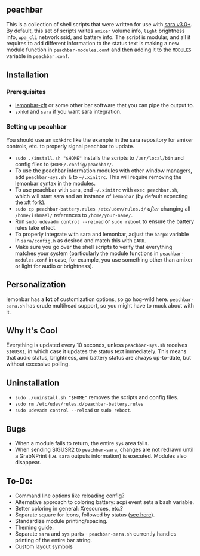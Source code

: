 peachbar
-----
This is a collection of shell scripts that were written for use with [sara v3.0+](https://github.com/gitluin/sara). By default, this set of scripts writes `amixer` volume info, `light` brightness info, `wpa_cli` network ssid, and battery info. The script is modular, and all it requires to add different information to the status text is making a new module function in `peachbar-modules.conf` and then adding it to the `MODULES` variable in `peachbar.conf`.

## Installation
### Prerequisites
* [lemonbar-xft](https://github.com/krypt-n/bar) or some other bar software that you can pipe the output to.
* `sxhkd` and `sara` if you want sara integration.

### Setting up peachbar
You should use an `sxhkdrc` like the example in the sara repository for amixer controls, etc. to properly signal peachbar to update.
* `sudo ./install.sh "$HOME"` installs the scripts to `/usr/local/bin` and config files to `$HOME/.config/peachbar/`.
* To use the peachbar information modules with other window managers, add `peachbar-sys.sh &` to `~/.xinitrc`. This will require removing the lemonbar syntax in the modules.
* To use peachbar with sara, end `~/.xinitrc` with `exec peachbar.sh`, which will start sara and an instance of `lemonbar` (by default expecting the xft fork).
* `sudo cp peachbar-battery.rules /etc/udev/rules.d/` *after* changing all `/home/ishmael/` references to `/home/your-name/`.
* Run `sudo udevadm control --reload` or `sudo reboot` to ensure the battery rules take effect. 
* To properly integrate with sara and lemonbar, adjust the `barpx` variable in `sara/config.h` as desired and match this with `BARH`.
* Make sure you go over the shell scripts to verify that everything matches your system (particularly the module functions in `peachbar-modules.conf` in case, for example, you use something other than amixer or light for audio or brightness).

## Personalization
lemonbar has a **lot** of customization options, so go hog-wild here. `peachbar-sara.sh` has crude multihead support, so you might have to muck about with it. 

## Why It's Cool
Everything is updated every 10 seconds, unless `peachbar-sys.sh` receives `SIGUSR1`, in which case it updates the status text immediately. This means that audio status, brightness, and battery status are always up-to-date, but without excessive polling.

## Uninstallation
* `sudo ./uninstall.sh "$HOME"` removes the scripts and config files.
* `sudo rm /etc/udev/rules.d/peachbar-battery.rules`
* `sudo udevadm control --reload` or `sudo reboot`.

## Bugs
* When a module fails to return, the entire `sys` area fails.
* When sending SIGUSR2 to `peachbar-sara`, changes are not redrawn until a GrabNPrint (i.e. `sara` outputs information) is executed. Modules also disappear.

## To-Do:
* Command line options like reloading config?
* Alternative approach to coloring battery: acpi event sets a bash variable.
* Better coloring in general: Xresources, etc.?
* Separate square for icons, followed by status ([see here](https://i.redd.it/wzba8omwrdi51.png)).
* Standardize module printing/spacing.
* Theming guide.
* Separate `sara` and `sys` parts - `peachbar-sara.sh` currently handles printing of the entire bar string.
* Custom layout symbols
